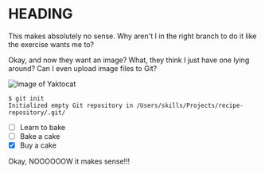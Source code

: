 
# HEADING

This makes absolutely no sense. Why aren't I in the right branch to do it like the exercise wants me to?


Okay, and now they want an image? What, they think I just have one lying around? Can I even upload image files to Git?

![Image of Yaktocat](https://octodex.github.com/images/yaktocat.png)


```
$ git init
Initialized empty Git repository in /Users/skills/Projects/recipe-repository/.git/
```

- [ ] Learn to bake
- [ ] Bake a cake
- [x] Buy a cake

Okay, NOOOOOOW it makes sense!!!
